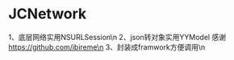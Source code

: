# JCNetwork
1、底层网络实用NSURLSession\n
2、json转对象实用YYModel 感谢 https://github.com/ibireme\n
3、封装成framwork方便调用\n
